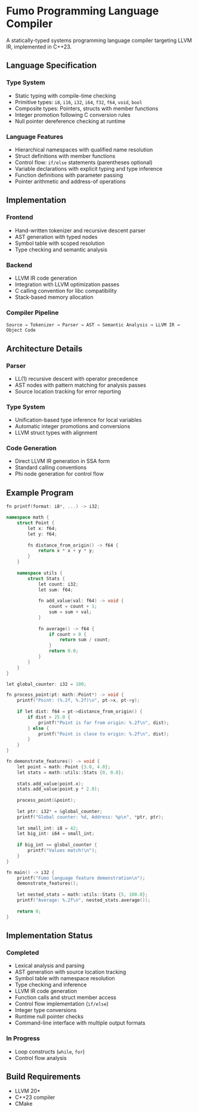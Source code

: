 # Fumo Programming Language Compiler

A statically-typed systems programming language compiler targeting LLVM IR, implemented in C++23.

## Language Specification

### Type System
- Static typing with compile-time checking
- Primitive types: `i8`, `i16`, `i32`, `i64`, `f32`, `f64`, `void`, `bool`
- Composite types: Pointers, structs with member functions
- Integer promotion following C conversion rules
- Null pointer dereference checking at runtime

### Language Features
- Hierarchical namespaces with qualified name resolution
- Struct definitions with member functions
- Control flow: `if/else` statements (parentheses optional)
- Variable declarations with explicit typing and type inference
- Function definitions with parameter passing
- Pointer arithmetic and address-of operations

## Implementation

### Frontend
- Hand-written tokenizer and recursive descent parser
- AST generation with typed nodes
- Symbol table with scoped resolution
- Type checking and semantic analysis

### Backend
- LLVM IR code generation
- Integration with LLVM optimization passes
- C calling convention for libc compatibility
- Stack-based memory allocation

### Compiler Pipeline
```
Source → Tokenizer → Parser → AST → Semantic Analysis → LLVM IR → Object Code
```

## Architecture Details

### Parser
- LL(1) recursive descent with operator precedence
- AST nodes with pattern matching for analysis passes
- Source location tracking for error reporting

### Type System
- Unification-based type inference for local variables
- Automatic integer promotions and conversions
- LLVM struct types with alignment

### Code Generation
- Direct LLVM IR generation in SSA form
- Standard calling conventions
- Phi node generation for control flow

## Example Program
```cpp
fn printf(format: i8*, ...) -> i32;

namespace math {
    struct Point {
        let x: f64;
        let y: f64;
        
        fn distance_from_origin() -> f64 {
            return x * x + y * y;
        }
    }
    
    namespace utils {
        struct Stats {
            let count: i32;
            let sum: f64;
            
            fn add_value(val: f64) -> void {
                count = count + 1;
                sum = sum + val;
            }
            
            fn average() -> f64 {
                if count > 0 {
                    return sum / count;
                }
                return 0.0;
            }
        }
    }
}

let global_counter: i32 = 100;

fn process_point(pt: math::Point*) -> void {
    printf("Point: (%.2f, %.2f)\n", pt->x, pt->y);
    
    if let dist: f64 = pt->distance_from_origin() {
        if dist > 25.0 {
            printf("Point is far from origin: %.2f\n", dist);
        } else {
            printf("Point is close to origin: %.2f\n", dist);
        }
    }
}

fn demonstrate_features() -> void {
    let point = math::Point {3.0, 4.0};
    let stats = math::utils::Stats {0, 0.0};
    
    stats.add_value(point.x);
    stats.add_value(point.y * 2.0);
    
    process_point(&point);
    
    let ptr: i32* = &global_counter;
    printf("Global counter: %d, Address: %p\n", *ptr, ptr);
    
    let small_int: i8 = 42;
    let big_int: i64 = small_int;
    
    if big_int == global_counter {
        printf("Values match!\n");
    }
}

fn main() -> i32 {
    printf("Fumo language feature demonstration\n");
    demonstrate_features();
    
    let nested_stats = math::utils::Stats {5, 100.0};
    printf("Average: %.2f\n", nested_stats.average());
    
    return 0;
}
```

## Implementation Status

### Completed
- Lexical analysis and parsing
- AST generation with source location tracking
- Symbol table with namespace resolution
- Type checking and inference
- LLVM IR code generation
- Function calls and struct member access
- Control flow implementation (`if/else`)
- Integer type conversions
- Runtime null pointer checks
- Command-line interface with multiple output formats

### In Progress
- Loop constructs (`while`, `for`)
- Control flow analysis

## Build Requirements
- LLVM 20+
- C++23 compiler
- CMake
